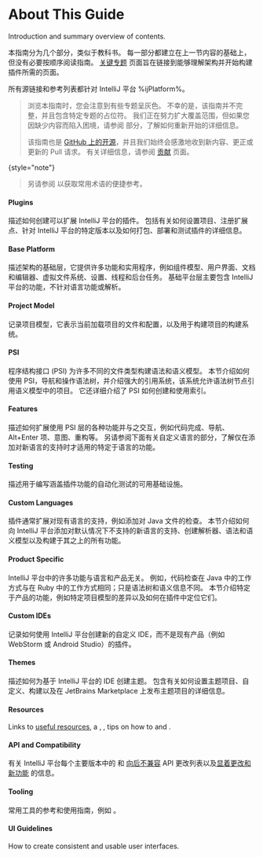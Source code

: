 <!-- Copyright 2000-2024 JetBrains s.r.o. and other contributors. Use of this source code is governed by the Apache 2.0 license that can be found in the LICENSE file. -->

# About This Guide

<link-summary>Introduction and summary overview of contents.</link-summary>

本指南分为几个部分，类似于教科书。
每一部分都建立在上一节内容的基础上，但没有必要按顺序阅读指南。
[关键专题](key_topics.md) 页面旨在链接到能够理解架构并开始构建插件所需的页面。

所有源链接和参考列表都针对 IntelliJ 平台 %ijPlatform%。

> 浏览本指南时，您会注意到有些专题呈灰色。
> 不幸的是，该指南并不完整，并且包含特定专题的占位符。
> 我们正在努力扩大覆盖范围，但如果您因缺少内容而陷入困境，请参阅 [](getting_help.topic) 部分，了解如何重新开始的详细信息。
>
> 该指南也是 [GitHub 上的开源](https://github.com/JetBrains/intellij-sdk-docs)，并且我们始终会感激地收到新内容、更正或更新的 Pull 请求。
> 有关详细信息，请参阅 [贡献](intellij-sdk-docs-original_CONTRIBUTING.md) 页面。
>
{style="note"}

> 另请参阅 [](glossary.md) 以获取常用术语的便捷参考。
>

#### Plugins

描述如何创建可以扩展 IntelliJ 平台的插件。
包括有关如何设置项目、注册扩展点、针对 IntelliJ 平台的特定版本以及如何打包、部署和测试插件的详细信息。

#### Base Platform

描述架构的基础层，它提供许多功能和实用程序，例如组件模型、用户界面、文档和编辑器、虚拟文件系统、设置、线程和后台任务。
基础平台层主要包含 IntelliJ 平台的功能，不针对语言功能或解析。

#### Project Model

记录项目模型，它表示当前加载项目的文件和配置，以及用于构建项目的构建系统。

#### PSI

程序结构接口 (PSI) 为许多不同的文件类型构建语法和语义模型。
本节介绍如何使用 PSI，导航和操作语法树，并介绍强大的引用系统，该系统允许语法树节点引用语义模型中的项目。
它还详细介绍了 PSI 如何创建和使用索引。

#### Features

描述如何扩展使用 PSI 层的各种功能并与之交互，例如代码完成、导航、<shortcut>Alt+Enter</shortcut> 项、意图、重构等。
另请参阅下面有关自定义语言的部分，了解仅在添加对新语言的支持时才适用的特定于语言的功能。

#### Testing

描述用于编写涵盖插件功能的自动化测试的可用基础设施。

#### Custom Languages

插件通常扩展对现有语言的支持，例如添加对 Java 文件的检查。
本节介绍如何向 IntelliJ 平台添加对默认情况下不支持的新语言的支持、创建解析器、语法和语义模型以及构建于其之上的所有功能。

#### Product Specific

IntelliJ 平台中的许多功能与语言和产品无关。
例如，代码检查在 Java 中的工作方式与在 Ruby 中的工作方式相同；只是语法树和语义信息不同。
本节介绍特定于产品的功能，例如特定项目模型的差异以及如何在插件中定位它们。

#### Custom IDEs

记录如何使用 IntelliJ 平台创建新的自定义 IDE，而不是现有产品（例如 WebStorm 或 Android Studio）的插件。

#### Themes

描述如何为基于 IntelliJ 平台的 IDE 创建主题。
包含有关如何设置主题项目、自定义、构建以及在 JetBrains Marketplace 上发布主题项目的详细信息。

#### Resources

Links to [useful resources](useful_links.md), a [](glossary.md), [](intellij_platform_extension_point_list.md), tips on how to [](explore_api.md) and [](learning_resources.md).

#### API and Compatibility

有关 IntelliJ 平台每个主要版本中的 [](verifying_plugin_compatibility.md) 和 [向后不兼容](api_changes_list.md) API 更改列表以及[显着更改和新功能](api_notable.md) 的信息。

#### Tooling

常用工具的参考和使用指南，例如 [](tools_gradle_intellij_plugin.md)。

#### UI Guidelines

How to create consistent and usable user interfaces.
